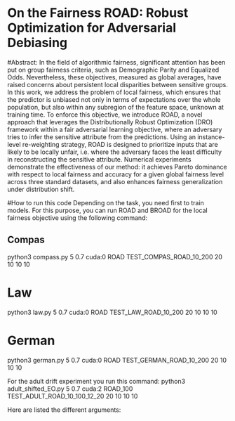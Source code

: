 #  On the Fairness ROAD: Robust Optimization for Adversarial Debiasing

#Abstract:
In the field of algorithmic fairness, significant attention has been put on group fairness criteria, such as Demographic Parity and Equalized Odds. Nevertheless, these objectives, measured as global averages, have raised concerns about persistent local disparities between sensitive groups. In this work, we address the problem of local fairness, which ensures that the predictor is unbiased not only in terms of expectations over the whole population, but also within any subregion of the feature space, unknown at training time. To enforce this objective, we introduce ROAD, a novel approach that leverages the Distributionally Robust Optimization (DRO) framework within a fair adversarial learning objective, where an adversary tries to infer the sensitive attribute from the predictions. Using an instance-level re-weighting strategy, ROAD is designed to prioritize inputs that are likely to be locally unfair, i.e. where the adversary faces the least difficulty in reconstructing the sensitive attribute. Numerical experiments demonstrate the effectiveness of our method: it achieves Pareto dominance with respect to local fairness and accuracy for a given global fairness level across three standard datasets, and also enhances fairness generalization under distribution shift.

#How to run this code
Depending on the task, you need first to train models. For this purpose, you can run ROAD and BROAD for the local fairness objective using the following command:
## Compas
python3 compass.py 5 0.7 cuda:0 ROAD TEST_COMPAS_ROAD_10_200 20 10 10 10
# Law
python3 law.py 5 0.7 cuda:0 ROAD TEST_LAW_ROAD_10_200 20 10 10 10
# German
python3 german.py 5 0.7 cuda:0 ROAD TEST_GERMAN_ROAD_10_200 20 10 10 10

For the adult drift experiment you run this command:
python3 adult_shifted_EO.py 5 0.7 cuda:2 ROAD_100 TEST_ADULT_ROAD_10_100_12_20 20 10 10 10

Here are listed the different arguments:

